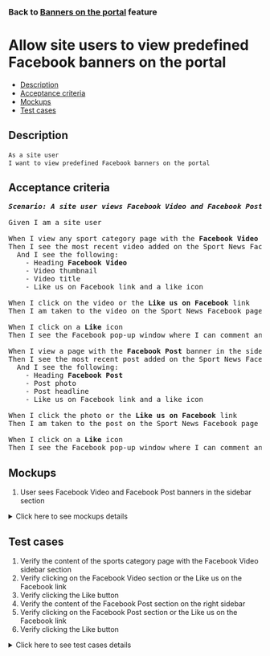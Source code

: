 ### Back to [Banners on the portal](../../) feature

# Allow site users to view predefined Facebook banners on the portal

- [Description](#description)
- [Acceptance criteria](#acceptance-criteria)
- [Mockups](#mockups)
- [Test cases](#test-cases)

## Description

    As a site user
    I want to view predefined Facebook banners on the portal

## Acceptance criteria

<pre>
<b><i>Scenario: A site user views Facebook Video and Facebook Post banners in the sidebar section</i></b>

Given I am a site user

When I view any sport category page with the <b>Facebook Video</b> banner in the sidebar section
Then I see the most recent video added on the Sport News Facebook page
  And I see the following:
    - Heading <b>Facebook Video</b>
    - Video thumbnail
    - Video title
    - Like us on Facebook link and a like icon

When I click on the video or the <b>Like us on Facebook</b> link
Then I am taken to the video on the Sport News Facebook page

When I click on a <b>Like</b> icon
Then I see the Facebook pop-up window where I can comment and like the video

When I view a page with the <b>Facebook Post</b> banner in the sidebar section
Then I see the most recent post added on the Sport News Facebook page
  And I see the following:
    - Heading <b>Facebook Post</b>
    - Post photo
    - Post headline
    - Like us on Facebook link and a like icon

When I click the photo or the <b>Like us on Facebook</b> link
Then I am taken to the post on the Sport News Facebook page

When I click on a <b>Like</b> icon
Then I see the Facebook pop-up window where I can comment and like the post
</pre>

## Mockups

1. User sees Facebook Video and Facebook Post banners in the sidebar section

<details>
  <summary>Click here to see mockups details</summary>

**1. Facebook Video and Facebook Post banners in the sidebar section:**

![Facebook Video and Facebook Post banners in the sidebar section](/products/sport_news_portal/web_application_features/banners/images/banners_user_side.png)

</details>

## Test cases

1. Verify the content of the sports category page with the Facebook Video sidebar section
2. Verify clicking on the Facebook Video section or the Like us on the Facebook link
3. Verify clicking the Like button
4. Verify the content of the Facebook Post section on the right sidebar
5. Verify clicking on the Facebook Post section or the Like us on the Facebook link
6. Verify clicking the Like button

<details>
  <summary>Click here to see test cases details</summary>

### **#1. Verify the content of the sports category page with the Facebook Video sidebar section**

|Preconditions|Steps|Expected result
--------------|-----|----------
|- <b>Facebook Video</b> banner is enabled|1) Select on any sport category page with the <b>Facebook Video</b> section|1) The <b>Facebook Video</b> section contains the most recent video and the following:</br>- Heading <b>Facebook Video</b></br>- Video thumbnail</br>- Video title</br>- Like us on Facebook link and a like icon|

### **#2. Verify clicking on the Facebook Video section or the Like us on the Facebook link**

|Preconditions|Steps|Expected result
--------------|-----|----------
|- <b>Facebook Video</b> banner is enabled|1) Select on any sport category page with the <b>Facebook Video</b> section</br>2) Click on <b>Facebook Video</b> section|2) User is redirected to the Facebook video page|

### **#3. Verify clicking the Like button**

|Preconditions|Steps|Expected result
--------------|-----|----------
|- <b>Facebook Video</b> banner is enabled|1) Select on any sport category page with the <b>Facebook Video</b> section</br>2) Click the <b>Like</b> icon|2)  The Facebook pop-up window appears where I can comment and like the video|

### **#4. Verify the content of the Facebook Post section on the right sidebar**

|Preconditions|Steps|Expected result
--------------|-----|----------
|- <b>Facebook Post</b> banner is enabled|1) Select on any sport category page with the <b>Facebook Post</b> section|1) The <b>Facebook Post</b> section contains the most recent post and the following:</br>- Heading <b>Facebook Post</b></br>- Post photo</br>- Post headline</br>- Like us on Facebook link and a like icon|

### **#5. Verify clicking on the Facebook Post section or the Like us on the Facebook link**

|Preconditions|Steps|Expected result
--------------|-----|----------
|- <b>Facebook Post</b> banner is enabled|1) Select on any sport category page with the <b>Facebook Post</b> section</br>2) Click on <b>Facebook Post</b> section|2) User is redirected to the Facebook post page|

### **#6. Verify clicking the Like button**

|Preconditions|Steps|Expected result
--------------|-----|----------
|- <b>Facebook Post</b> banner is enabled|1) Select on any sport category page with the <b>Facebook Post</b> section</br>2) Click the <b>Like</b> icon|2) The Facebook pop-up window appears where I can comment and like the post|

</details>
